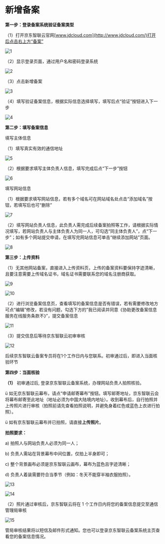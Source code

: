 # **新增备案**

**第一步：登录备案系统验证备案类型**

（1）打开京东智联云官网[www.jdcloud.com](http://www.jdcloud.com/)打开后点击右上方“备案”

![1](https://github.com/jdcloudcom/cn/blob/joytaobao-beian-20190830/image/ICP-License-Service/Addition-Filing-cn-1.jpg)

（2）显示登录页面，通过用户名和密码登录系统

![2](https://github.com/jdcloudcom/cn/blob/joytaobao-beian-20190830/image/ICP-License-Service/Addition-Filing-cn-2.jpg)

（3）点击新增备案

![3](https://github.com/jdcloudcom/cn/blob/joytaobao-beian-20190830/image/ICP-License-Service/Addition-Filing-cn-4.jpg)

（4）填写验证备案信息，根据实际信息选择填写，填写后点“验证”按钮进入下一步

![4](https://github.com/jdcloudcom/cn/blob/joytaobao-beian-20190830/image/ICP-License-Service/Addition-Filing-cn-4.jpg)

**第二步：填写备案信息**

填写主体信息

（1）填写真实有效的通信地址

![5](https://github.com/jdcloudcom/cn/blob/joytaobao-beian-20190830/image/ICP-License-Service/Addition-Filing-cn-5.jpg)

（2）根据要求填写主体负责人信息，填写完成后点“下一步”按钮

![6](https://github.com/jdcloudcom/cn/blob/joytaobao-beian-20190830/image/ICP-License-Service/Addition-Filing-cn-6.jpg)

填写网站信息

（1）根据要求填写网站信息，若有多个域名可在网站域名处点击“添加域名”按钮，若填写后也可“删除”

![7](https://github.com/jdcloudcom/cn/blob/joytaobao-beian-20190830/image/ICP-License-Service/Addition-Filing-cn-7.jpg)

（2）填写网站负责人信息，此负责人需完成后续备案拍照等工作，请根据实际情况填写，若网站负责人与主体负责人为同一人，可勾选“同主体负责人”，点“下一步”；如有多个网站提交申请，在填写完网站信息可单击“继续添加网站”页面。

![8](https://github.com/jdcloudcom/cn/blob/joytaobao-beian-20190830/image/ICP-License-Service/Addition-Filing-cn-8.jpg)

**第三步：上传资料**

（1）无其他网站备案，直接进入上传资料页，上传的备案资料要保持字迹清晰，且要注意需要上传域名证书，域名证书需要联系您的域名注册商获取。

![9](https://github.com/jdcloudcom/cn/blob/joytaobao-beian-20190830/image/ICP-License-Service/Addition-Filing-cn-9.jpg)

![10](https://github.com/jdcloudcom/cn/blob/joytaobao-beian-20190830/image/ICP-License-Service/Addition-Filing-cn-10.jpg)

（2）进行浏览备案信息页，查看填写的备案信息是否有错误，若有需要修改地方可点“编辑”修改，若没有问题，勾选下方的”我已阅读并同意《协助更改备案信息服务在线服务条款不》”，提交备案信息

![11](https://github.com/jdcloudcom/cn/blob/joytaobao-beian-20190830/image/ICP-License-Service/Addition-Filing-cn-11.jpg)

（3）提交信息后等待京东智联云初审审核

![12](https://github.com/jdcloudcom/cn/blob/joytaobao-beian-20190830/image/ICP-License-Service/Addition-Filing-cn-12.jpg)

后续京东智联云备案专员将在1个工作日内与您联系。初审通过后，即进入当面核验环节

**第四步：当面核验**

**（1）** 初审通过后, 登录京东智联云备案系统，办理网站负责人拍照核验。

ü  如无京东智联云幕布，请点“申请邮寄幕布”按钮。填写邮寄地址，京东智联云会将幕布邮寄至此地址（地址必须为中国大陆境内地址）。收到幕布后，自行拍照并上传照片进行审核（拍照前请先查看拍照说明，并避免身着红色或蓝色上衣进行拍照）。

ü  如有京东智联云幕布并已拍照，请直接**上传照片**。

**拍照要求：**

a)     拍照人与网站负责人必须为同一人；

b)     负责人需站在背景幕布中间位置，仅拍上半身即可；

c)      整个背景画布必须是京东智联云画布，幕布为蓝色且字迹清晰；

d)     负责人着装需要符合当季节（例如：冬天不能穿半袖衣服拍照）。

![13](https://github.com/jdcloudcom/cn/blob/joytaobao-beian-20190830/image/ICP-License-Service/Addition-Filing-cn-13.jpg)

![14](https://github.com/jdcloudcom/cn/blob/joytaobao-beian-20190830/image/ICP-License-Service/Addition-Filing-cn-14.jpg)

（2）照片通过审核后，京东智联云将在 1 个工作日内将您的备案信息提交至通信管理局审核

![15](https://github.com/jdcloudcom/cn/blob/joytaobao-beian-20190830/image/ICP-License-Service/Addition-Filing-cn-15.jpg)

管局审核结果将以短信及邮件形式通知。您也可以登录京东智联云备案系统主页查看您的备案信息情况。